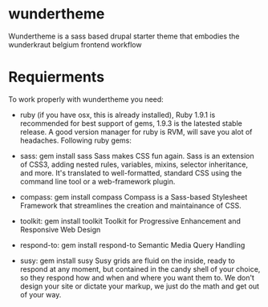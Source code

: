 wundertheme
===========

Wundertheme is a sass based drupal starter theme that embodies the wunderkraut belgium frontend workflow

Requierments
===========
To work properly with wundertheme you need: 
- ruby (if you have osx, this is already installed), Ruby 1.9.1 is recommended for best support of gems, 1.9.3 is the latested stable release.
A good version manager for ruby is RVM, will save you alot of headaches.
Following ruby gems:
- sass: gem install sass
Sass makes CSS fun again. Sass is an extension of CSS3, 
adding nested rules, variables, mixins, selector inheritance, and more. 
It's translated to well-formatted, standard CSS using the command line tool or a web-framework plugin.

- compass: gem install compass
Compass is a Sass-based Stylesheet Framework that streamlines the creation and maintainance of CSS.

- toolkit: gem install toolkit
Toolkit for Progressive Enhancement and Responsive Web Design

- respond-to: gem install respond-to
Semantic Media Query Handling

- susy: gem install susy
Susy grids are fluid on the inside, ready to respond at any moment, but contained in the candy shell of your choice, 
so they respond how and when and where you want them to. 
We don't design your site or dictate your markup, we just do the math and get out of your way.
